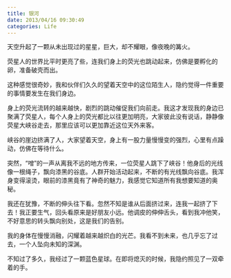 ```yaml
---
title: 银河 
date: 2013/04/16 09:30:49
categories: Life
---
```

天空升起了一颗从未出现过的星星，巨大，却不耀眼，像夜晚的篝火。

荧星人的世界比平时更亮了些，连我们身上的荧光也跳动起来，仿佛是要孵化的卵，准备破壳而出。

这种感觉很奇妙，我和伙伴们久久的望着天空中的这位陌生人，隐约觉得一件重要的事情要发生在我们身边。

身上的荧光流转的越来越快，剧烈的跳动催促我们向前走。我这才发现我的身边已聚满了荧星人，每个人身上的荧光都比以往更加明亮，大家彼此没有说话，静静像荧星大峡谷走去，那里应该可以更加靠近这位天外来客。

峡谷的崖边挤满了人，大家望着天空，身上有一股力量慢慢变的强烈，心里有点躁动，仿佛在等待什么。

突然，“噌”的一声从离我不远的地方传来，一位荧星人跳下了峡谷！他身后的光线像一根绳子，飘向漆黑的谷底。人群开始活动起来，不断的有光线飘向谷底。我浑身变得滚烫，眼前的漆黑竟有了神奇的魅力，我感觉它知道所有我想要知道的奥秘。

我还在犹豫，不断的伸头往下看。忽然不知是谁从后面挤过来，连我一起挤了下去！我正要生气，回头看原来是好朋友小远。他调皮的伸伸舌头，看到我冲他笑，不好意思的转头飘向别处，这是我们的告别。

我的身体在慢慢消融，闪耀着越来越炽白的光芒。我看不到未来，也几乎忘了过去，一个人坠向未知的深渊。

不知过了多久，我经过了一颗蓝色星球。在即将熄灭的时候，我隐约照见了一双牵着的手。

